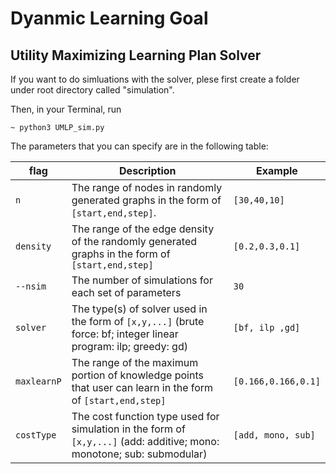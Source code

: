 # Dyanmic Learning Goal
## Utility Maximizing Learning Plan Solver

If you want to do simluations with the solver, plese first create a folder under root directory called "simulation".


Then, in your Terminal, run
```
~ python3 UMLP_sim.py
```
The parameters that you can specify are in the following table:

| flag | Description | Example
| ----------- | ----------- | ----------- |
| `n` | The range of nodes in randomly generated graphs in the form of `[start,end,step]`. | `[30,40,10]` | 
| `density` | The range of the edge density of the randomly generated graphs in the form of `[start,end,step]` |`[0.2,0.3,0.1]` |
| `--nsim` | The number of simulations for each set of parameters | `30` |
| `solver` | The type(s) of solver used in the form of `[x,y,...]` (brute force: bf; integer linear program: ilp; greedy: gd) | `[bf, ilp ,gd]`|
|`maxlearnP`| The range of the maximum portion of knowledge points that user can learn in the form of `[start,end,step]`  | `[0.166,0.166,0.1]`| 
|`costType`| The cost function type used for simulation in the form of `[x,y,...]` (add: additive; mono: monotone; sub: submodular) |`[add, mono, sub]` |
